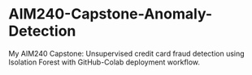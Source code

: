# AIM240-Capstone-Anomaly-Detection
My AIM240 Capstone: Unsupervised credit card fraud detection using Isolation Forest with GitHub-Colab deployment workflow.
